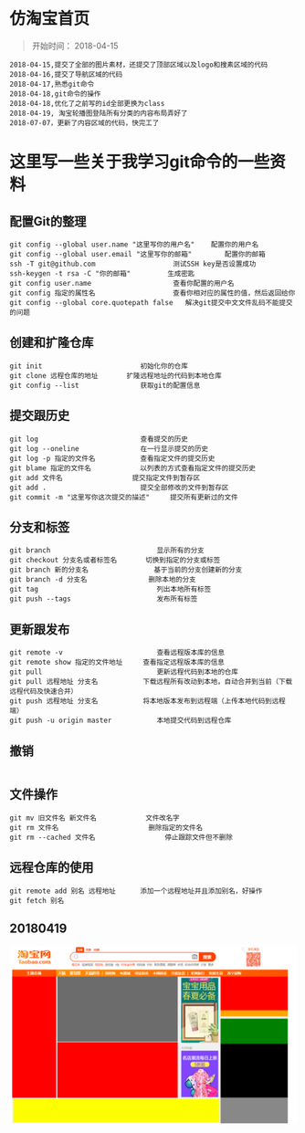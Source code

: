 # 仿淘宝首页

> 开始时间： 2018-04-15

```
2018-04-15,提交了全部的图片素材，还提交了顶部区域以及logo和搜素区域的代码
2018-04-16,提交了导航区域的代码
2018-04-17,熟悉git命令
2018-04-18,git命令的操作
2018-04-18,优化了之前写的id全部更换为class
2018-04-19, 淘宝轮播图登陆所有分类的内容布局弄好了
2018-07-07，更新了内容区域的代码，快完工了
```

# 这里写一些关于我学习git命令的一些资料

## 配置Git的整理
```
git config --global user.name "这里写你的用户名"	配置你的用户名
git config --global user.email "这里写你的邮箱"		配置你的邮箱
ssh -T git@github.com 					测试SSH key是否设置成功
ssh-keygen -t rsa -C "你的邮箱" 		生成密匙
git config user.name 					查看你配置的用户名
git config 指定的属性名					查看你相对应的属性的值，然后返回给你
git config --global core.quotepath false   解决git提交中文文件乱码不能提交的问题

```

## 创建和扩隆仓库
```
git init        				初始化你的仓库
git clone 远程仓库的地址    	扩隆远程地址的代码到本地仓库
git config --list 				获取git的配置信息

```

## 提交跟历史
```
git log 						查看提交的历史
git log --oneline				在一行显示提交的历史
git log -p 指定的文件名			查看指定文件的提交历史
git blame 指定的文件名			以列表的方式查看指定文件的提交历史
git add 文件名  				提交指定文件到暂存区
git add .       				提交全部修改的文件到暂存区
git commit -m "这里写你这次提交的描述"		提交所有更新过的文件
```

## 分支和标签
```
git branch 							显示所有的分支
git checkout 分支名或者标签名		切换到指定的分支或标签
git branch 新的分支名 				基于当前的分支创建新的分支
git branch -d 分支名 				删除本地的分支
git tag 							列出本地所有标签
git push --tags 					发布所有标签
```

## 更新跟发布
```
git remote -v 						查看远程版本库的信息
git remote show 指定的文件地址		查看指定远程版本库的信息
git pull   							更新远程代码到本地的仓库
git pull 远程地址 分支名 			下载远程所有改动到本地，自动合并到当前（下载远程代码及快速合并）
git push 远程地址 分支名 			将本地版本发布到远程端（上传本地代码到远程端）
git push -u origin master   		本地提交代码到远程仓库
```

## 撤销
```

```

## 文件操作
```
git mv 旧文件名	新文件名			文件改名字
git rm 文件名 						删除指定的文件名
git rm --cached 文件名 				停止跟踪文件但不删除
```

## 远程仓库的使用
```
git remote add 别名 远程地址 		添加一个远程地址并且添加别名，好操作
git fetch 别名											
```


## 20180419
![20180419](https://github.com/Mackxin/taobao20180415/blob/master/20180419.png)